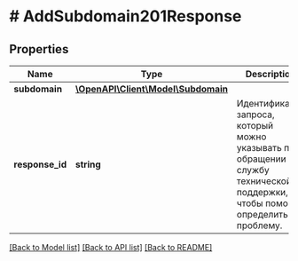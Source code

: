 # # AddSubdomain201Response

## Properties

Name | Type | Description | Notes
------------ | ------------- | ------------- | -------------
**subdomain** | [**\OpenAPI\Client\Model\Subdomain**](Subdomain.md) |  |
**response_id** | **string** | Идентификатор запроса, который можно указывать при обращении в службу технической поддержки, чтобы помочь определить проблему. |

[[Back to Model list]](../../README.md#models) [[Back to API list]](../../README.md#endpoints) [[Back to README]](../../README.md)
